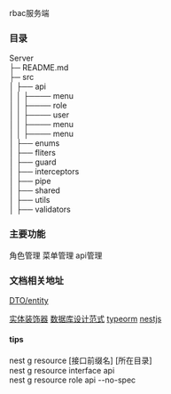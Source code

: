 rbac服务端
### 目录
Server  
├─ README.md  
├─ src  
│  ├── api  
│  │   ├──── menu  
│  │   ├──── role  
│  │   ├──── user  
│  │   ├──── menu  
│  │   ├──── menu  
│  ├── enums  
│  ├── fliters  
│  ├── guard  
│  ├── interceptors  
│  ├── pipe  
│  ├── shared  
│  ├── utils  
│  ├── validators  

### 主要功能
角色管理
菜单管理
api管理


### 文档相关地址
[DTO/entity](https://zhuanlan.zhihu.com/p/296492029)

[实体装饰器](https://www.bookstack.cn/read/TypeORM-0.2.20-zh/spilt.1.decorator-reference.md)
[数据库设计范式](https://zhuanlan.zhihu.com/p/20028672?utm_campaign=shareopn&utm_medium=social&utm_oi=741636816880287744&utm_psn=1596089298482388993&utm_source=wechat_session)
[typeorm](https://typeorm.io/)
[nestjs](https://docs.nestjs.com)

#### tips
nest g resource [接口前缀名] [所在目录]  
nest g resource interface api  
nest g resource role api --no-spec  